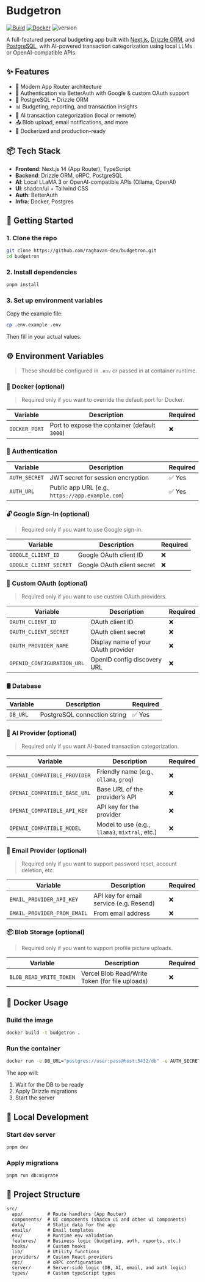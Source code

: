 # Budgetron

[![Build](https://github.com/budgetron-org/budgetron/actions/workflows/check-build.yml/badge.svg?branch=master)](https://github.com/budgetron-org/budgetron/actions/workflows/check-build.yml) [![Docker](https://github.com/budgetron-org/budgetron/actions/workflows/docker-publish.yml/badge.svg?branch=master)](https://github.com/budgetron-org/budgetron/actions/workflows/docker-publish.yml) ![version](https://img.shields.io/badge/version-v0.2.1-blue)

A full-featured personal budgeting app built with [Next.js](https://nextjs.org/), [Drizzle ORM](https://orm.drizzle.team/), and [PostgreSQL](https://www.postgresql.org/), with AI-powered transaction categorization using local LLMs or OpenAI-compatible APIs.

## ✨ Features

- 🚀 Modern App Router architecture
- 🔐 Authentication via BetterAuth with Google & custom OAuth support
- 💾 PostgreSQL + Drizzle ORM
- 📊 Budgeting, reporting, and transaction insights
- 🧠 AI transaction categorization (local or remote)
- 📤 Blob upload, email notifications, and more
- 🐳 Dockerized and production-ready

## 📦 Tech Stack

- **Frontend**: Next.js 14 (App Router), TypeScript
- **Backend**: Drizzle ORM, oRPC, PostgreSQL
- **AI**: Local LLaMA 3 or OpenAI-compatible APIs (Ollama, OpenAI)
- **UI**: shadcn/ui + Tailwind CSS
- **Auth**: BetterAuth
- **Infra**: Docker, Postgres

## 🚀 Getting Started

### 1. Clone the repo

```bash
git clone https://github.com/raghavan-dev/budgetron.git
cd budgetron
```

### 2. Install dependencies

```bash
pnpm install
```

### 3. Set up environment variables

Copy the example file:

```bash
cp .env.example .env
```

Then fill in your actual values.

## ⚙️ Environment Variables

> These should be configured in `.env` or passed in at container runtime.

### 🔧 Docker (optional)

> Required only if you want to override the default port for Docker.

| Variable      | Description                                   | Required |
| ------------- | --------------------------------------------- | -------- |
| `DOCKER_PORT` | Port to expose the container (default `3000`) | ❌       |

### 🔐 Authentication

| Variable      | Description                                      | Required |
| ------------- | ------------------------------------------------ | -------- |
| `AUTH_SECRET` | JWT secret for session encryption                | ✅ Yes   |
| `AUTH_URL`    | Public app URL (e.g., `https://app.example.com`) | ✅ Yes   |

### 🔓 Google Sign-In (optional)

> Required only if you want to use Google sign-in.

| Variable               | Description                | Required |
| ---------------------- | -------------------------- | -------- |
| `GOOGLE_CLIENT_ID`     | Google OAuth client ID     | ❌       |
| `GOOGLE_CLIENT_SECRET` | Google OAuth client secret | ❌       |

### 🪪 Custom OAuth (optional)

> Required only if you want to use custom OAuth providers.

| Variable                   | Description                         | Required |
| -------------------------- | ----------------------------------- | -------- |
| `OAUTH_CLIENT_ID`          | OAuth client ID                     | ❌       |
| `OAUTH_CLIENT_SECRET`      | OAuth client secret                 | ❌       |
| `OAUTH_PROVIDER_NAME`      | Display name of your OAuth provider | ❌       |
| `OPENID_CONFIGURATION_URL` | OpenID config discovery URL         | ❌       |

### 🛢️ Database

| Variable | Description                  | Required |
| -------- | ---------------------------- | -------- |
| `DB_URL` | PostgreSQL connection string | ✅ Yes   |

### 🧠 AI Provider (optional)

> Required only if you want AI-based transaction categorization.

| Variable                     | Description                                    | Required |
| ---------------------------- | ---------------------------------------------- | -------- |
| `OPENAI_COMPATIBLE_PROVIDER` | Friendly name (e.g., `ollama`, `groq`)         | ❌       |
| `OPENAI_COMPATIBLE_BASE_URL` | Base URL of the provider’s API                 | ❌       |
| `OPENAI_COMPATIBLE_API_KEY`  | API key for the provider                       | ❌       |
| `OPENAI_COMPATIBLE_MODEL`    | Model to use (e.g., `llama3`, `mixtral`, etc.) | ❌       |

### 📧 Email Provider (optional)

> Required only if you want to support password reset, account deletion, etc.

| Variable                    | Description                             | Required |
| --------------------------- | --------------------------------------- | -------- |
| `EMAIL_PROVIDER_API_KEY`    | API key for email service (e.g. Resend) | ❌       |
| `EMAIL_PROVIDER_FROM_EMAIL` | From email address                      | ❌       |

### 📦 Blob Storage (optional)

> Required only if you want to support profile picture uploads.

| Variable                | Description                                     | Required |
| ----------------------- | ----------------------------------------------- | -------- |
| `BLOB_READ_WRITE_TOKEN` | Vercel Blob Read/Write Token (for file uploads) | ❌       |

## 🐳 Docker Usage

### Build the image

```bash
docker build -t budgetron .
```

### Run the container

```bash
docker run -e DB_URL="postgres://user:pass@host:5432/db" -e AUTH_SECRET="your-secret" -e AUTH_URL="https://app.example.com" -p 3000:3000 budgetron
```

The app will:

1. Wait for the DB to be ready
2. Apply Drizzle migrations
3. Start the server

## 🧪 Local Development

### Start dev server

```bash
pnpm dev
```

### Apply migrations

```bash
pnpm run db:migrate
```

## 📁 Project Structure

```
src/
  app/         # Route handlers (App Router)
  components/  # UI components (shadcn ui and other ui components)
  data/        # Static data for the app
  emails/      # Email templates
  env/         # Runtime env validation
  features/    # Business logic (budgeting, auth, reports, etc.)
  hooks/       # Custom hooks
  lib/         # Utility functions
  providers/   # Custom React providers
  rpc/         # oRPC configuration
  server/      # Server-side logic (DB, AI, email, and auth logic)
  types/       # Custom typeScript types
```
